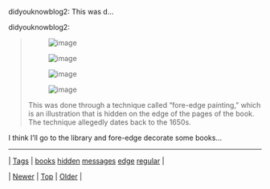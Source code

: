 <!--
title: didyouknowblog2
date: 2020-06-28T15:27:00.316Z
tags: books, hidden, messages, edge, regular
-->


didyouknowblog2: This was d...

<p>didyouknowblog2:</p>

<blockquote>
<p><figure class="tmblr-full" data-orig-height="323" data-orig-width="500" data-orig-src="https://66.media.tumblr.com/5eb6eee57d9fc90c066254e39297cb42/tumblr_inline_n640zxdA3O1qauoq4.jpg"><img alt="image" src="https://66.media.tumblr.com/823fe37e1cd541ca774a53245d6c0aca/tumblr_inline_plnjkaGEZr1snpcgy_540.jpg" data-orig-height="323" data-orig-width="500" data-orig-src="https://66.media.tumblr.com/5eb6eee57d9fc90c066254e39297cb42/tumblr_inline_n640zxdA3O1qauoq4.jpg"/></figure></p>
<p><figure class="tmblr-full" data-orig-height="319" data-orig-width="500" data-orig-src="https://66.media.tumblr.com/d3ca41626f3bbfe2c78109b180b3ac22/tumblr_inline_n641078yt51qauoq4.jpg"><img alt="image" src="https://66.media.tumblr.com/911adab5bf7d32800386844396e1e030/tumblr_inline_plnjkaYq421snpcgy_540.jpg" data-orig-height="319" data-orig-width="500" data-orig-src="https://66.media.tumblr.com/d3ca41626f3bbfe2c78109b180b3ac22/tumblr_inline_n641078yt51qauoq4.jpg"/></figure></p>
<p><figure class="tmblr-full" data-orig-height="282" data-orig-width="500" data-orig-src="https://66.media.tumblr.com/c5a4ec1e26c43a5db1922aa0ac583745/tumblr_inline_n6410wZ67U1qauoq4.gif"><img alt="image" src="https://66.media.tumblr.com/4792470abdcfb26f67e74b70d3f5b291/tumblr_inline_plnjkaI5HF1snpcgy_540.gif" data-orig-height="282" data-orig-width="500" data-orig-src="https://66.media.tumblr.com/c5a4ec1e26c43a5db1922aa0ac583745/tumblr_inline_n6410wZ67U1qauoq4.gif"/></figure></p>
<p><figure data-orig-height="231" data-orig-width="250" data-orig-src="https://66.media.tumblr.com/679c572c38a997635180b956b84b8fe9/tumblr_inline_n6412gQz3V1qauoq4.gif"><img alt="image" src="https://66.media.tumblr.com/679c572c38a997635180b956b84b8fe9/tumblr_inline_plnjkbQV7h1snpcgy_540.gif" data-orig-height="231" data-orig-width="250" data-orig-src="https://66.media.tumblr.com/679c572c38a997635180b956b84b8fe9/tumblr_inline_n6412gQz3V1qauoq4.gif"/></figure></p>
<p>This was done through a technique called “fore-edge painting,” which is an illustration that is hidden on the edge of the pages of the book. The technique allegedly dates back to the 1650s.</p>
</blockquote>

<p>I think I&rsquo;ll go to the library and fore-edge decorate some books…</p>

<!--BOTTOM-POST-NAVIGATION-->
---

| [Tags](tags.md) | [books](tag-books.md) [hidden](tag-hidden.md) [messages](tag-messages.md) [edge](tag-edge.md) [regular](tag-regular.md) |

| [Newer](87780520106.md) | [Top](index.md) | [Older](87804772089.md) |
